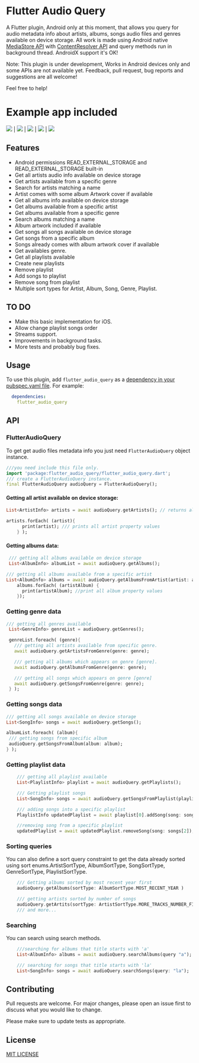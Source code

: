 # Flutter Audio Query

A Flutter plugin, Android only at this moment, that allows you query for audio metadata info about artists, albums, songs audio files and genres available on device storage. All work is made using Android native [MediaStore API](https://developer.android.com/reference/android/provider/MediaStore) with [ContentResolver API](https://developer.android.com/reference/android/content/ContentResolver) and query methods run in background thread. AndroidX support it's OK!

Note: This plugin is under development, Works in Android devices only and some APIs are not available yet. Feedback, pull request, bug reports and suggestions are all welcome!

Feel free to help!

# Example app included

![](https://i.ibb.co/ypbxFLz/artists-anim.gif) |
![](https://i.ibb.co/0c8MpDZ/albums-anim.gif) |
![](https://i.ibb.co/CmYV3qR/genres-anim.gif) |
![](https://i.ibb.co/64qtVZC/songs-anim.gif) |
![](https://i.ibb.co/86VzvyT/playlists-anim.gif)


## Features
* Android permissions READ_EXTERNAL_STORAGE and READ_EXTERNAL_STORAGE built-in
* Get all artists audio info available on device storage
* Get artists available from a specific genre
* Search for artists matching a name
* Artist comes with some album Artwork cover if available
* Get all albums info available on device storage
* Get albums available from a specific artist
* Get albums available from a specific genre
* Search albums matching a name
* Album artwork included if available
* Get songs all songs available on device storage
* Get songs from a specific album
* Songs already comes with album artwork cover if available
* Get availables genre.
* Get all playlists available
* Create new playlists
* Remove playlist
* Add songs to playlist
* Remove song from playlist
* Multiple sort types for Artist, Album, Song, Genre, Playlist.

## TO DO
* Make this basic implementation for iOS.
* Allow change playlist songs order
* Streams support.
* Improvements in background tasks.
* More tests and probably bug fixes.

## Usage
To use this plugin, add `flutter_audio_query` as a [dependency in your pubspec.yaml file](https://flutter.io/platform-plugins/). For example:

```yaml
  dependencies:
    flutter_audio_query
```

## API

### FlutterAudioQuery
To get get audio files metadata info you just need `FlutterAudioQuery` object instance.

```dart
///you need include this file only.
import 'package:flutter_audio_query/flutter_audio_query.dart';
/// create a FlutterAudioQuery instance.
final FlutterAudioQuery audioQuery = FlutterAudioQuery();
```
#### Getting all artist available on device storage:
```dart
List<ArtistInfo> artists = await audioQuery.getArtists(); // returns all artists available

artists.forEach( (artist){
      print(artist); /// prints all artist property values
    } );
```
#### Getting albums data:
```dart
 /// getting all albums available on device storage
 List<AlbumInfo> albumList = await audioQuery.getAlbums();

/// getting all albums available from a specific artist
List<AlbumInfo> albums = await audioQuery.getAlbumsFromArtist(artist: artist);
    albums.forEach( (artistAlbum) {
      print(artistAlbum); //print all album property values
    });
```
### Getting genre data
```dart
/// getting all genres available
 List<GenreInfo> genreList = audioQuery.getGenres();

 genreList.foreach( (genre){
   /// getting all artists available from specific genre.
   await audioQuery.getArtistsFromGenre(genre: genre);

   /// getting all albums which appears on genre [genre].
   await audioQuery.getAlbumsFromGenre(genre: genre);

   /// getting all songs which appears on genre [genre]
   await audioQuery.getSongsFromGenre(genre: genre);
 } );
 ```
 ### Getting songs data
 ```dart
 /// getting all songs available on device storage
List<SongInfo> songs = await audioQuery.getSongs();

albumList.foreach( (album){
  /// getting songs from specific album
  audioQuery.getSongsFromAlbum(album: album);
 } );
```

### Getting playlist data
```dart
    /// getting all playlist available
    List<PlaylistInfo> playlist = await audioQuery.getPlaylists();

    /// Getting playlist songs
    List<SongInfo> songs = await audioQuery.getSongsFromPlaylist(playlist: playlist[0]);

    /// adding songs into a specific playlist
    PlaylistInfo updatedPlaylist = await playlist[0].addSong(song: songs[2] );

    //removing song from a specific playlist
    updatedPlaylist = await updatedPlaylist.removeSong(song: songs[2]);
```

### Sorting queries
You can also define a sort query constraint to get the data already sorted using sort enums.ArtistSortType, AlbumSortType, SongSortType, GenreSortType, PlaylistSortType.

```dart
    /// Getting albums sorted by most recent year first
    audioQuery.getAlbums(sortType: AlbumSortType.MOST_RECENT_YEAR )

    /// getting artists sorted by number of songs
    audioQuery.getArtits(sortType: ArtistSortType.MORE_TRACKS_NUMBER_FIRST);
    /// and more...
```

### Searching
You can search using search methods.

```dart
    ///searching for albums that title starts with 'a'
    List<AlbumInfo> albums = await audioQuery.searchAlbums(query "a");

    /// searching for songs that title starts with 'la'
    List<SongInfo> songs = await audioQuery.searchSongs(query: "la");
```
## Contributing
Pull requests are welcome. For major changes, please open an issue first to discuss what you would like to change.

Please make sure to update tests as appropriate.

## License
[MIT LICENSE](https://opensource.org/licenses/MIT)
